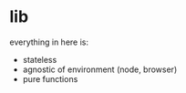 # lib

everything in here is:

- stateless
- agnostic of environment (node, browser)
- pure functions
